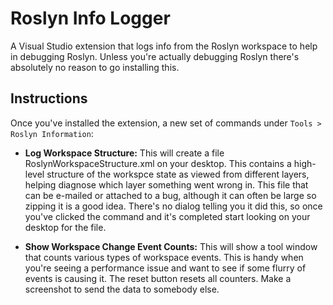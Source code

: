# Roslyn Info Logger
A Visual Studio extension that logs info from the Roslyn workspace to help in
debugging Roslyn. Unless you're actually debugging Roslyn there's absolutely
no reason to go installing this.

## Instructions
Once you've installed the extension, a new set of commands under `Tools > Roslyn Information`:

- **Log Workspace Structure:** This will create a file RoslynWorkspaceStructure.xml on your desktop. This contains a high-level
  structure of the workspce state as viewed from different layers, helping diagnose which layer something went wrong in.
  This file that can be e-mailed or attached to a bug, although it can often be large so zipping it is a good idea.
  There's no dialog telling you it did this, so once you've clicked the command and it's completed start looking on your desktop for the file.

- **Show Workspace Change Event Counts:** This will show a tool window that counts various types of workspace events. This is handy
  when you're seeing a performance issue and want to see if some flurry of events is causing it. The reset button resets all counters.
  Make a screenshot to send the data to somebody else.